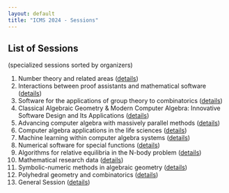 ```yaml
---
layout: default
title: "ICMS 2024 - Sessions"
---
```


## List of Sessions
(specialized sessions sorted by organizers)

1. Number theory and related areas ([details](session1/))
2. Interactions between proof assistants and mathematical software ([details](https://proof-assistants-and-software-icms2024.github.io/))
3. Software for the applications of group theory to combinatorics ([details](https://www.math.colostate.edu/~betten/DURHAM/session3.html))
4. Classical Algebraic Geometry & Modern Computer Algebra: Innovative Software Design and Its Applications ([details](session_Bies_Kastner_Zach/))
5. Advancing computer algebra with massively parallel methods ([details](https://agag-jboehm.math.rptu.de/~boehm/ICMS2024/index.htm))
6. Computer algebra applications in the life sciences ([details](https://sites.google.com/view/casinlife2024))
7. Machine learning within computer algebra systems ([details](https://matthewengland.coventry.domains/ICMS24-MLwCAS.html))
8. Numerical software for special functions ([details](https://personales.unican.es/gila/ICMSessionSF.html))
9. Algorithms for relative equilibria in the N-body problem ([details](https://math.au.dk/~jensen/conferences/ICMS2024/))
10. Mathematical research data ([details](session10/))
11. Symbolic-numeric methods in algebraic geometry ([details](https://tjyahl.github.io/organizing/ICMS-2024/index.html))
12. Polyhedral geometry and combinatorics ([details](session12/))
13. General Session ([details](session13/))
